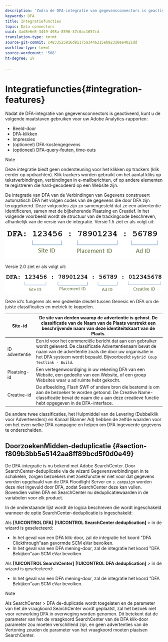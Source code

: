 ```yaml
---
description: 'Zodra de DFA-integratie van gegevensconnectors is geactiveerd, biedt deze de volgende maatstaven voor uw Adobe Analytics-rapporten '
keywords: DFA
title: Integratiefuncties
topic: Data connectors
uuid: 4ad8e6e8-3449-498a-8596-37c0ac1657cd
translation-type: tm+mt
source-git-commit: c4833525816d81175a3446215eb92310ee4021dd
workflow-type: tm+mt
source-wordcount: '508'
ht-degree: 1%

---
```



# Integratiefuncties{#integration-features}

Nadat de DFA-integratie van gegevensconnectors is geactiveerd, kunt u de volgende maatstaven gebruiken voor uw Adobe Analytics-rapporten:

* Beeld-door
* DFA-klikken
* Impressies
* (optioneel) DFA-kostengegevens
* (optioneel) DFA-query-fouten, time-outs

>[!NOTE]
>
>Deze integratie biedt geen ondersteuning voor het klikken op trackers (klik eerder op opdrachten). Klik trackers worden gebruikt om het aantal kliks op tekstverbindingen, verbindingen in e-mailberichten, of op andere elementen te registreren die hard-gecodeerd op een Website zijn.

De integratie van DFA van de Verbindingen van Gegevens construeert automatisch DFA het volgen codes van de gegevens die door DFA zijn teruggekeerd. Deze volgcodes zijn zo samengesteld dat ze een advertentie identificeren, samen met de bijbehorende Plaatsing en Creatief. In het volgende voorbeeld wordt de structuur van de trackingcode beschreven, afhankelijk van de versie van de integratie. Versie 1.5 ziet er als volgt uit:

![](assets/DFA_id_struct1_5.png)

Versie 2.0 ziet er als volgt uit:

![](assets/DFA_id_struct2.png)

Deze id&#39;s fungeren als een gedeelde sleutel tussen Genesis en DFA om de juiste classificaties en metriek te koppelen.

| Site-id | De site van derden waarop de advertentie is gehost. De classificatie van de Naam van de Plaats verstrekt een beschrijvende naam van deze identiteitskaart van de Plaats. |
|---|---|
| ID advertentie | Een id voor het commerciële bericht dat aan een gebruiker wordt geleverd. De classificatie Advertentienaam bevat de naam van de advertentie zoals die door uw organisatie in het DFA systeem wordt bepaald. Bijvoorbeeld: `Hybrid Coup Textlink - Build`. |
| Plaatsing-id | Een vertegenwoordiging in uw rekening DFA van een Website, een gedeelte van een Website, of een groep Websites waar u ad ruimte hebt gekocht. |
| Creative-id | De afbeelding, Flash SWF of andere bron die bestemd is om aan de bezoeker te worden getoond. De Creative Name-classificatie bevat de naam die u aan deze creatieve functie hebt opgegeven in de DFA-interface. |

De andere twee classificaties, het Hulpmiddel van de Levering (Dubbelklik voor Adverteerders) en Kanaal (Banner Ad) hebben de zelfde waarden voor om het even welke DFA campagne en helpen om DFA ingevoerde gegevens te onderscheiden.

## DoorzoekenMidden-deduplicatie {#section-f809b3bb5e5142aa8ff89bcd5f0d0e49}

De DFA-integratie is nu bekend met Adobe SearchCenter. Door SearchCenter-deduplicatie via de wizard Gegevensverbindingen in te schakelen, zorgen bezoekers met zoekfunctie er niet voor dat gegevens worden opgehaald van de DFA Floodlight Server en *`s.campaign`* worden deze niet ingevuld door DFA, zodat SearchCenter deze kan vullen. Bovendien vullen DFA en SearchCenter nu deduplicatiewaarden in de variabelen voor elk product.

In de onderstaande lijst wordt de logica beschreven die wordt ingeschakeld wanneer de optie SearchCenter-deduplicatie is ingeschakeld:

Als **[!UICONTROL DFA]** **[!UICONTROL SearchCenter deduplication]** > in de wizard is geselecteerd:

* In het geval van een DFA klik-door, zal de integratie het koord &quot;DFA Clickthrough&quot;aan gevormde SCM eVar bevolken.
* In het geval van een DFA mening-door, zal de integratie het koord &quot;DFA Bekijken&quot;aan SCM eVar bevolken.

Als **[!UICONTROL SearchCenter]** **[!UICONTROL DFA deduplication]** > in de wizard is geselecteerd:

* In het geval van een DFA mening-door, zal de integratie het koord &quot;DFA Bekijken&quot;aan SCM eVar bevolken.

>[!NOTE]
>
>Als SearchCenter > DFA de-duplicatie wordt toegelaten en de parameter van het de vraagkoord SearchCenter wordt geplaatst, zal het bezoek niet voor verwerking DFA in overweging worden genomen. Dit betekent dat de parameter van het de vraagkoord SearchCenter van de DFA klik-door parameter zou moeten verschillend zijn, en geen advertenties van de Vertoning zouden de parameter van het vraagkoord moeten plaatsen SearchCenter.

